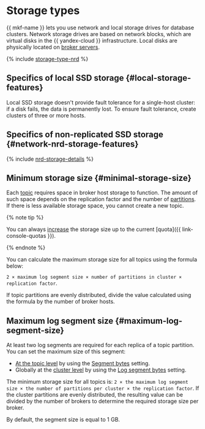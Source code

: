 # Storage types


{{ mkf-name }} lets you use network and local storage drives for database clusters. Network storage drives are based on network blocks, which are virtual disks in the {{ yandex-cloud }} infrastructure. Local disks are physically located on [broker servers](brokers.md).

{% include [storage-type-nrd](../../_includes/mdb/mkf/storage-type.md) %}

## Specifics of local SSD storage {#local-storage-features}

Local SSD storage doesn't provide fault tolerance for a single-host cluster: if a disk fails, the data is permanently lost. To ensure fault tolerance, create clusters of three or more hosts.

## Specifics of non-replicated SSD storage {#network-nrd-storage-features}

{% include [nrd-storage-details](../../_includes/mdb/nrd-storage-details.md) %}


## Minimum storage size {#minimal-storage-size}

Each [topic](topics.md#topics) requires space in broker host storage to function. The amount of such space depends on the replication factor and the number of [partitions](./topics.md#partitions). If there is less available storage space, you cannot create a new topic.

{% note tip %}

You can always [increase](../operations/cluster-update.md#change-disk-size) the storage size up to the current [quota]({{ link-console-quotas }}).

{% endnote %}

You can calculate the maximum storage size for all topics using the formula below:

`2 × maximum log segment size × number of partitions in cluster × replication factor`.

If topic partitions are evenly distributed, divide the value calculated using the formula by the number of broker hosts.

## Maximum log segment size {#maximum-log-segment-size}

At least two log segments are required for each replica of a topic partition. You can set the maximum size of this segment:
* [At the topic level](../operations/cluster-topics.md#update-topic) by using the [Segment bytes](settings-list.md#settings-topic-segment-bytes) setting.
* Globally at the [cluster level](../operations/cluster-update.md#change-kafka-settings) by using the [Log segment bytes](settings-list.md#settings-log-segment-bytes) setting.

The minimum storage size for all topics is: `2 × the maximum log segment size × the number of partitions per cluster × the replication factor`. If the cluster partitions are evenly distributed, the resulting value can be divided by the number of brokers to determine the required storage size per broker.

By default, the segment size is equal to 1 GB.